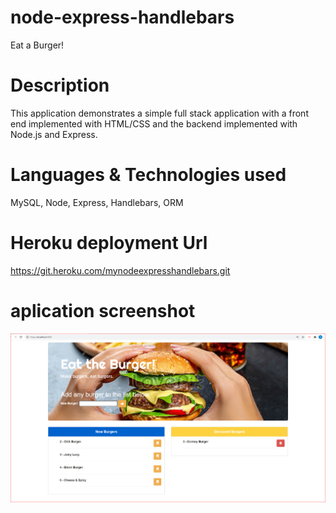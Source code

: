 # node-express-handlebars
Eat a Burger!

# Description
This application demonstrates a simple full stack application with a front end implemented with HTML/CSS and the backend implemented with Node.js and Express. 

# Languages & Technologies used
MySQL, Node, Express, Handlebars, ORM

# Heroku deployment Url 

https://git.heroku.com/mynodeexpresshandlebars.git

# aplication screenshot 
![Main Page](./public/assets/images/application.png)





